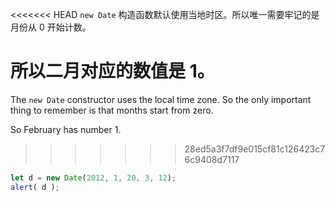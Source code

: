 <<<<<<< HEAD
`new Date` 构造函数默认使用当地时区。所以唯一需要牢记的是月份从 0 开始计数。

所以二月对应的数值是 1。
=======
The `new Date` constructor uses the local time zone. So the only important thing to remember is that months start from zero.

So February has number 1.
>>>>>>> 28ed5a3f7df9e015cf81c126423c76c9408d7117

```js run
let d = new Date(2012, 1, 20, 3, 12);
alert( d );
```
